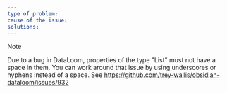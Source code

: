 ```yaml
---
type of problem: 
cause of the issue: 
solutions:
---
```


> [!NOTE] 
Due to a bug in DataLoom, properties of the type "List" must not have a space in them. You can work around that issue by using underscores or hyphens instead of a space.
See <https://github.com/trey-wallis/obsidian-dataloom/issues/932>

